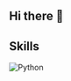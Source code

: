 ## Hi there 👋


## Skills
![Python](https://img.shields.io/badge/Python-green?style=flat&logo=python&color=green)</br>
